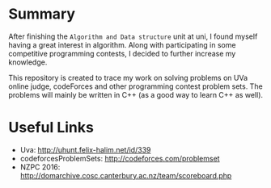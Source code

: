 # Summary

After finishing the `Algorithm and Data structure` unit at uni, I found myself having a great interest in algorithm. Along with participating in some competitive programming contests, I decided to further increase my knowledge.

This repository is created to trace my work on solving problems on UVa online judge, codeForces and other programming contest problem sets. The problems will mainly be written in C++ (as a good way to learn C++ as well).

# Useful Links
- Uva: http://uhunt.felix-halim.net/id/339
- codeforcesProblemSets: http://codeforces.com/problemset
- NZPC 2016: http://domarchive.cosc.canterbury.ac.nz/team/scoreboard.php
